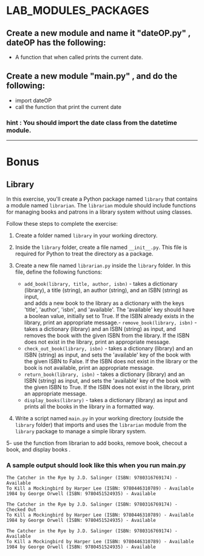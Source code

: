 # LAB_MODULES_PACKAGES

## Create a new module and name it "dateOP.py" ,  dateOP has the following:
- A function that when called prints the current date.

## Create a new module "main.py" , and do the following:
- import dateOP
- call the function that print the current date

### hint : You should import the date class from the datetime module.

------------------

# Bonus
## Library

In this exercise, you'll create a Python package named `library` that contains a module named `librarian`. The `librarian` module should include functions for managing books and patrons in a library system without using classes.

Follow these steps to complete the exercise:

1. Create a folder named `library` in your working directory.

2. Inside the `library` folder, create a file named `__init__.py`. This file is required for Python to treat the directory as a package.

3. Create a new file named `librarian.py` inside the `library` folder. In this file, define the following functions:
   - `add_book(library, title, author, isbn)` - takes a dictionary (library), a title (string), an author (string), and an ISBN (string) as input,   
    and adds a new book to the library as a dictionary with the keys 'title', 'author', 'isbn', and 'available'. The 'available' key should have a boolean value, initially set to True. If the ISBN already exists in the library, print an appropriate message.- `remove_book(library, isbn)` - takes a dictionary (library) and an ISBN (string) as input, and removes the book with the given ISBN from the library. If the ISBN does not exist in the library, print an appropriate message.
   - `check_out_book(library, isbn)` - takes a dictionary (library) and an ISBN (string) as input, and sets the 'available' key of the book with the given ISBN to False. If the ISBN does not exist in the library or the book is not available, print an appropriate message.
   - `return_book(library, isbn)` - takes a dictionary (library) and an ISBN (string) as input, and sets the 'available' key of the book with the given ISBN to True. If the ISBN does not exist in the library, print an appropriate message.
   - `display_books(library)` - takes a dictionary (library) as input and prints all the books in the library in a formatted way.

4. Write a script named `main.py` in your working directory (outside the `library` folder) that imports and uses the `librarian` module from the `library` package to manage a simple library system.

5- use the function from librarian to add books, remove book, checout a book, and display books .

### A sample output should look like this when you run main.py
```
The Catcher in the Rye by J.D. Salinger (ISBN: 9780316769174) - Available
To Kill a Mockingbird by Harper Lee (ISBN: 9780446310789) - Available
1984 by George Orwell (ISBN: 9780451524935) - Available

The Catcher in the Rye by J.D. Salinger (ISBN: 9780316769174) - Checked Out
To Kill a Mockingbird by Harper Lee (ISBN: 9780446310789) - Available
1984 by George Orwell (ISBN: 9780451524935) - Available

The Catcher in the Rye by J.D. Salinger (ISBN: 9780316769174) - Available
To Kill a Mockingbird by Harper Lee (ISBN: 9780446310789) - Available
1984 by George Orwell (ISBN: 9780451524935) - Available

```
